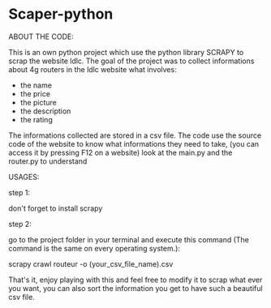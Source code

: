 # Scaper-python

ABOUT THE CODE:

This is an own python project which use the python library SCRAPY to scrap the website ldlc.
The goal of the project was to collect informations about 4g routers in the ldlc website what involves:
- the name 
- the price
- the picture 
- the description
- the rating 

The informations collected are stored in a csv file. The code use the source code of the website to know what informations they need to take, (you can access it by pressing F12 on a website)
look at the main.py and the router.py to understand

USAGES:

step 1:

don't forget to install scrapy

step 2:

go to the project folder in your terminal and execute this command (The command is the same on every operating system.):


scrapy crawl routeur -o  (your_csv_file_name).csv


That's it, enjoy playing with this and feel free to modify it to scrap what ever you want, you can also sort the information you get to have such a beautiful csv file.
